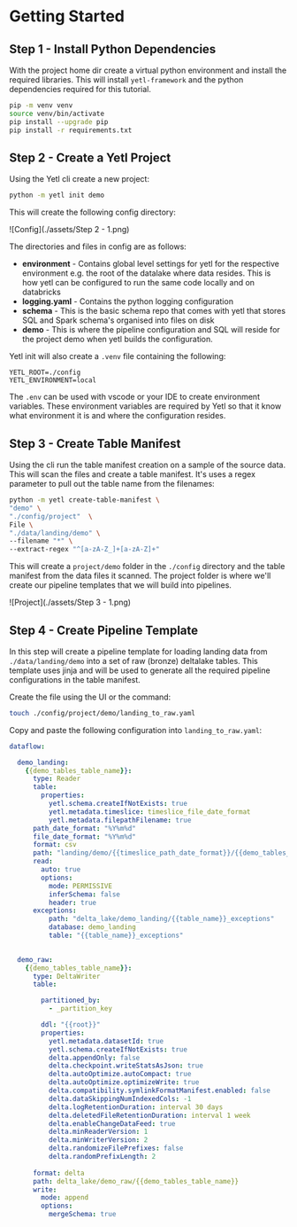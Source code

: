 # Getting Started


## Step 1 - Install Python Dependencies

With the project home dir create a virtual python environment and install the required libraries. This will install `yetl-framework` and the python dependencies required for this tutorial.

```sh
pip -m venv venv
source venv/bin/activate
pip install --upgrade pip
pip install -r requirements.txt
```

## Step 2 - Create a Yetl Project

Using the Yetl cli create a new project:

```sh
python -m yetl init demo 
```

This will create the following config directory:

![Config](./assets/Step 2 - 1.png)

The directories and files in config are as follows:

- **environment** - Contains global level settings for yetl for the respective environment e.g. the root of the datalake where data resides. This is how yetl can be configured to run the same code locally and on databricks
- **logging.yaml** - Contains the python logging configuration
- **schema** - This is the basic schema repo that comes with yetl that stores SQL and Spark schema's organised into files on disk
- **demo** - This is where the pipeline configuration and SQL will reside for the project demo when yetl builds the configuration.

Yetl init will also create a `.venv` file containing the following:

```
YETL_ROOT=./config
YETL_ENVIRONMENT=local
```

The `.env` can be used with vscode or your IDE to create environment variables. These environment variables are required by Yetl so that it know what environment it is and where the configuration resides.


## Step 3 - Create Table Manifest

Using the cli run the table manifest creation on a sample of the source data. This will scan the files and create a table manifest. It's uses a regex parameter to pull out the table name from the filenames:

```sh
python -m yetl create-table-manifest \
"demo" \
"./config/project"  \
File \
"./data/landing/demo" \
--filename "*" \
--extract-regex "^[a-zA-Z_]+[a-zA-Z]+"
```

This will create a `project/demo` folder in the `./config` directory and the table manifest from the data files it scanned. The project folder is where we'll create our pipeline templates that we will build into pipelines.


![Project](./assets/Step 3 - 1.png)

## Step 4 - Create Pipeline Template

In this step will create a pipeline template for loading landing data from `./data/landing/demo` into a set of raw (bronze) deltalake tables. This template uses jinja and will be used to generate all the required pipeline configurations in the table manifest.

Create the file using the UI or the command:
```sh
touch ./config/project/demo/landing_to_raw.yaml
```

Copy and paste the following configuration into `landing_to_raw.yaml`:

```yaml
dataflow:

  demo_landing:
    {{demo_tables_table_name}}:
      type: Reader
      table:
        properties:
          yetl.schema.createIfNotExists: true
          yetl.metadata.timeslice: timeslice_file_date_format
          yetl.metadata.filepathFilename: true
      path_date_format: "%Y%m%d"
      file_date_format: "%Y%m%d"
      format: csv
      path: "landing/demo/{{timeslice_path_date_format}}/{{demo_tables_table_name}}_{{timeslice_file_date_format}}.csv"
      read:
        auto: true
        options:
          mode: PERMISSIVE
          inferSchema: false
          header: true
      exceptions:
          path: "delta_lake/demo_landing/{{table_name}}_exceptions"
          database: demo_landing
          table: "{{table_name}}_exceptions"
  

  demo_raw:
    {{demo_tables_table_name}}:
      type: DeltaWriter
      table:

        partitioned_by:
          - _partition_key

        ddl: "{{root}}"
        properties:
          yetl.metadata.datasetId: true
          yetl.schema.createIfNotExists: true
          delta.appendOnly: false
          delta.checkpoint.writeStatsAsJson: true
          delta.autoOptimize.autoCompact: true       
          delta.autoOptimize.optimizeWrite: true     
          delta.compatibility.symlinkFormatManifest.enabled: false
          delta.dataSkippingNumIndexedCols: -1
          delta.logRetentionDuration: interval 30 days
          delta.deletedFileRetentionDuration: interval 1 week
          delta.enableChangeDataFeed: true
          delta.minReaderVersion: 1
          delta.minWriterVersion: 2
          delta.randomizeFilePrefixes: false
          delta.randomPrefixLength: 2
      
      format: delta
      path: delta_lake/demo_raw/{{demo_tables_table_name}}
      write:
        mode: append
        options:
          mergeSchema: true
```